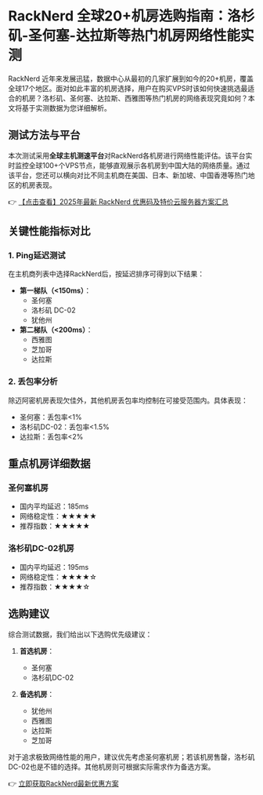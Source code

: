 # RackNerd 全球20+机房选购指南：洛杉矶-圣何塞-达拉斯等热门机房网络性能实测

RackNerd 近年来发展迅猛，数据中心从最初的几家扩展到如今的20+机房，覆盖全球17个地区。面对如此丰富的机房选择，用户在购买VPS时该如何快速挑选最适合的机房？洛杉矶、圣何塞、达拉斯、西雅图等热门机房的网络表现究竟如何？本文将基于实测数据为您详细解析。

## 测试方法与平台

本次测试采用**全球主机测速平台**对RackNerd各机房进行网络性能评估。该平台实时监控全球100+个VPS节点，能够直观展示各机房到中国大陆的网络质量。通过该平台，您还可以横向对比不同主机商在美国、日本、新加坡、中国香港等热门地区的机房表现。

👉 [【点击查看】2025年最新 RackNerd 优惠码及特价云服务器方案汇总](https://bit.ly/Rack_Nerd)

## 关键性能指标对比

### 1. Ping延迟测试

在主机商列表中选择RackNerd后，按延迟排序可得到以下结果：

- **第一梯队（<150ms）**：
  - 圣何塞
  - 洛杉矶 DC-02
  - 犹他州
- **第二梯队（<200ms）**：
  - 西雅图
  - 芝加哥
  - 达拉斯

### 2. 丢包率分析

除迈阿密机房表现欠佳外，其他机房丢包率均控制在可接受范围内。具体表现：

- 圣何塞：丢包率<1%
- 洛杉矶DC-02：丢包率<1.5%
- 达拉斯：丢包率<2%

## 重点机房详细数据

### 圣何塞机房
- 国内平均延迟：185ms
- 网络稳定性：★★★★★
- 推荐指数：★★★★★

### 洛杉矶DC-02机房
- 国内平均延迟：195ms
- 网络稳定性：★★★★☆
- 推荐指数：★★★★☆

## 选购建议

综合测试数据，我们给出以下选购优先级建议：

1. **首选机房**：
   - 圣何塞
   - 洛杉矶DC-02

2. **备选机房**：
   - 犹他州
   - 西雅图
   - 达拉斯
   - 芝加哥

对于追求极致网络性能的用户，建议优先考虑圣何塞机房；若该机房售罄，洛杉矶DC-02也是不错的选择。其他机房则可根据实际需求作为备选方案。

👉 [立即获取RackNerd最新优惠方案](https://bit.ly/Rack_Nerd)